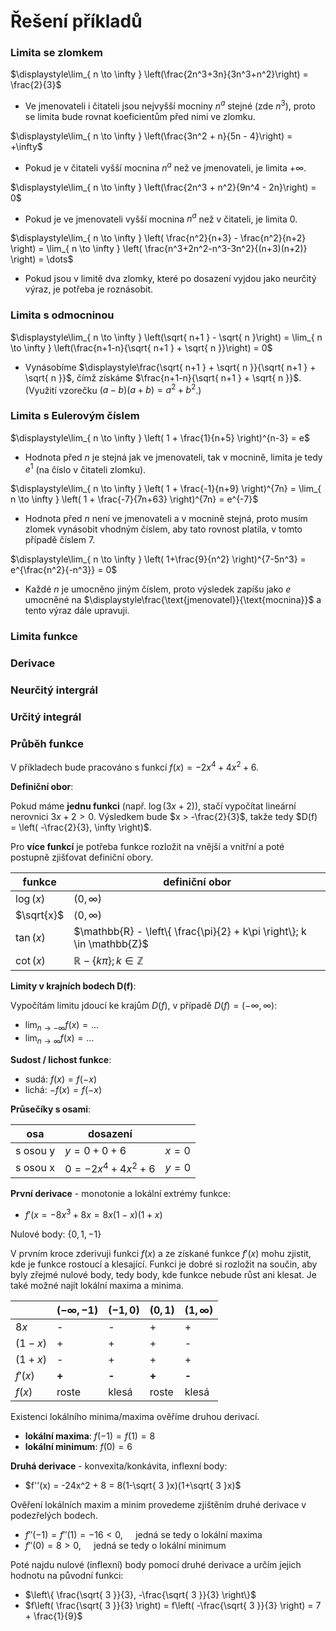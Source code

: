 # Řešení příkladů

### Limita se zlomkem

$\displaystyle\lim_{ n \to \infty } \left(\frac{2n^3+3n}{3n^3+n^2}\right) = \frac{2}{3}$
- Ve jmenovateli i čitateli jsou nejvyšší mocniny $n^a$ stejné (zde $n^3$), proto se limita bude rovnat koeficientům před nimi ve zlomku.

$\displaystyle\lim_{ n \to \infty } \left(\frac{3n^2 + n}{5n - 4}\right) = +\infty$
- Pokud je v čitateli vyšší mocnina $n^a$ než ve jmenovateli, je limita $+\infty$.

$\displaystyle\lim_{ n \to \infty } \left(\frac{2n^3 + n^2}{9n^4 - 2n}\right) = 0$
- Pokud je ve jmenovateli vyšší mocnina $n^a$ než v čitateli, je limita $0$.

$\displaystyle\lim_{ n \to \infty } \left( \frac{n^2}{n+3} - \frac{n^2}{n+2} \right) = \lim_{ n \to \infty } \left( \frac{n^3+2n^2-n^3-3n^2}{(n+3)(n+2)} \right) = \dots$
- Pokud jsou v limitě dva zlomky, které po dosazení vyjdou jako neurčitý výraz, je potřeba je roznásobit.

### Limita s odmocninou

$\displaystyle\lim_{ n \to \infty } \left(\sqrt{ n+1 } - \sqrt{ n }\right) = \lim_{ n \to \infty } \left(\frac{n+1-n}{\sqrt{ n+1 } + \sqrt{ n }}\right) = 0$
- Vynásobíme $\displaystyle\frac{\sqrt{ n+1 } + \sqrt{ n }}{\sqrt{ n+1 } + \sqrt{ n }}$, čímž získáme $\frac{n+1-n}{\sqrt{ n+1 } + \sqrt{ n }}$. (Využití vzorečku $(a-b)(a+b) = a^2+b^2$.)

### Limita s Eulerovým číslem

$\displaystyle\lim_{ n \to \infty } \left( 1 + \frac{1}{n+5} \right)^{n-3} = e$
- Hodnota před $n$ je stejná jak ve jmenovateli, tak v mocnině, limita je tedy $e^1$ (na číslo v čitateli zlomku).

$\displaystyle\lim_{ n \to \infty } \left( 1 + \frac{-1}{n+9} \right)^{7n} = \lim_{ n \to \infty } \left( 1 + \frac{-7}{7n+63} \right)^{7n} = e^{-7}$
- Hodnota před $n$ není ve jmenovateli a v mocnině stejná, proto musím zlomek vynásobit vhodným číslem, aby tato rovnost platila, v tomto případě číslem $7$.

$\displaystyle\lim_{ n \to \infty } \left( 1+\frac{9}{n^2} \right)^{7-5n^3} = e^{\frac{n^2}{-n^3}} = 0$
- Každé $n$ je umocněno jiným číslem, proto výsledek zapíšu jako $e$ umocněné na $\displaystyle\frac{\text{jmenovatel}}{\text{mocnina}}$ a tento výraz dále upravuji.

### Limita funkce

### Derivace

### Neurčitý intergrál

### Určitý integrál

### Průběh funkce

V příkladech bude pracováno s funkcí $f(x) = -2x^4 + 4x^2 + 6$.

**Definiční obor**:

Pokud máme **jednu funkci** (např. $\log(3x+2)$), stačí vypočítat lineární nerovnici $3x + 2 > 0$. Výsledkem bude $x > -\frac{2}{3}$, takže tedy $D(f) = \left( -\frac{2}{3}, \infty \right)$.

Pro **více funkcí** je potřeba funkce rozložit na vnější a vnitřní a poté postupně zjišťovat definiční obory.

| funkce     | definiční obor                                                           |
| ---------- | ------------------------------------------------------------------------ |
| $\log(x)$  | $(0, \infty)$                                                            |
| $\sqrt{x}$ | $\langle0, \infty)$                                                      |
| $\tan(x)$  | $\mathbb{R} - \left\{  \frac{\pi}{2} + k\pi  \right\}; k \in \mathbb{Z}$ |
| $\cot(x)$  | $\mathbb{R} - \left\{  k\pi  \right\}; k \in \mathbb{Z}$                 |

**Limity v krajních bodech D(f)**:

Vypočítám limitu jdoucí ke krajům $D(f)$, v případě $D(f) = (-\infty, \infty)$:

- $\displaystyle \lim_{ n \to -\infty } f(x) = \dots$
- $\displaystyle \lim_{ n \to \infty } f(x) = \dots$

**Sudost / lichost funkce**:

- sudá: $f(x) = f(-x)$
- lichá: $-f(x) = f(-x)$

**Průsečíky s osami**:

| osa      | dosazení               |         |
| -------- | ---------------------- | ------- |
| s osou y | $y = 0 + 0 + 6$        | $x = 0$ |
| s osou x | $0 = -2x^4 + 4x^2 + 6$ | $y = 0$ |

**První derivace** - monotonie a lokální extrémy funkce:

- $f'(x = -8x^3 + 8x = 8x(1-x)(1+x)$

Nulové body: $\{0, 1, -1\}$

V prvním kroce zderivuji funkci $f(x)$ a ze získané funkce $f'(x)$ mohu zjistit, kde je funkce rostoucí a klesající. Funkci je dobré si rozložit na součin, aby byly zřejmé nulové body, tedy body, kde funkce nebude růst ani klesat. Je také možné najít lokální maxima a minima.

|         | $(-\infty, -1)$ | $(-1, 0)$ | $(0, 1)$ | $(1, \infty)$ |
| ------- | --------------- | --------- | -------- | ------------- |
| $8x$    | -               | -         | +        | +             |
| $(1-x)$ | +               | +         | +        | -             |
| $(1+x)$ | -               | +         | +        | +             |
| $f'(x)$ | **+**           | **-**     | **+**    | **-**         |
| $f(x)$  | roste           | klesá     | roste    | klesá         |

Existenci lokálního minima/maxima ověříme druhou derivací.

- **lokální maxima**: $f(-1) = f(1) = 8$
- **lokální minimum**: $f(0) = 6$

**Druhá derivace** - konvexita/konkávita, inflexní body:

- $f''(x) = -24x^2 + 8 = 8(1-\sqrt{ 3 }x)(1+\sqrt{ 3 }x)$

Ověření lokálních maxim a minim provedeme zjištěním druhé derivace v podezřelých bodech.
- $f''(-1) = f''(1) = -16 < 0, \quad$ jedná se tedy o lokální maxima
- $f''(0) = 8 > 0, \quad$ jedná se tedy o lokální minimum

Poté najdu nulové (inflexní) body pomocí druhé derivace a určím jejich hodnotu na původní funkci:
- $\left\{ \frac{\sqrt{ 3 }}{3}, -\frac{\sqrt{ 3 }}{3} \right\}$
- $f\left( \frac{\sqrt{ 3 }}{3} \right) = f\left( -\frac{\sqrt{ 3 }}{3} \right) = 7 + \frac{1}{9}$